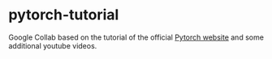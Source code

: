 # pytorch-tutorial
Google Collab based on the tutorial of the official [Pytorch website](https://pytorch.org/tutorials/) and some additional youtube videos. 
